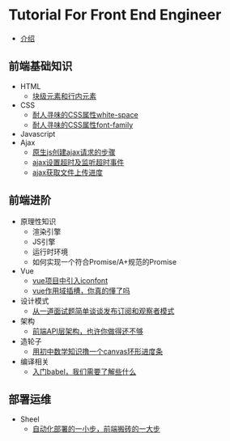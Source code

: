 # Tutorial For Front End Engineer

* [介绍](README.md)

## 前端基础知识

* HTML
  * [块级元素和行内元素](doc/块级元素和行内元素.md)
* CSS
  * [耐人寻味的CSS属性white-space](doc/耐人寻味的CSS属性white-space.md)
  * [耐人寻味的CSS属性font-family](doc/耐人寻味的CSS属性font-family.md)
* Javascript
* Ajax
  * [原生js创建ajax请求的步骤](doc/原生js创建ajax请求的步骤.md)
  * [ajax设置超时及监听超时事件](doc/ajax设置超时及监听事件.md)
  * [ajax获取文件上传进度](doc/ajax获取文件上传进度.md)

## 前端进阶
* 原理性知识
  * 渲染引擎
  * JS引擎
  * 运行时环境
  * 如何实现一个符合Promise/A+规范的Promise
* Vue
  * [vue项目中引入iconfont](doc/vue项目中引入iconfont.md)
  * [vue作用域插槽，你真的懂了吗](doc/vue作用域插槽你真的懂了吗.md)
* 设计模式
  * [从一道面试题简单谈谈发布订阅和观察者模式](doc/从一道面试题简单谈谈发布订阅和观察者模式.md)
* 架构
  * [前端API层架构，也许你做得还不够](doc/前端API层架构也许你做得还不够.md)
* 造轮子
  * [用初中数学知识撸一个canvas环形进度条](doc/用初中数学知识撸一个canvas环形进度条.md)
* 编译相关
  * [入门babel，我们需要了解些什么](doc/入门babel我们需要了解些什么.md)

## 部署运维
* Sheel
  * [自动化部署的一小步，前端搬砖的一大步](doc/自动化部署的一小步前端搬砖的一大步.md)